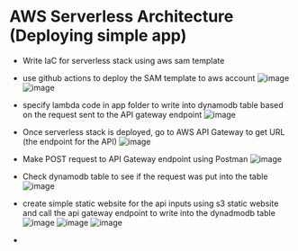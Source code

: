 # AWS Serverless Architecture (Deploying simple app)

- Write IaC for serverless stack using aws sam template
- use github actions to deploy the SAM template to aws account
![image](https://github.com/user-attachments/assets/a6fc46ab-eccc-404b-a5c7-ddacf01b73e3)
![image](https://github.com/user-attachments/assets/ff3820a5-697a-4c58-b952-ec9ef1bbaebd)
- specify lambda code in app folder to write into dynamodb table based on the request sent to the API gateway endpoint 
![image](https://github.com/user-attachments/assets/e25da601-c674-4dea-b8da-ac73bf02c44a)
- Once serverless stack is deployed, go to AWS API Gateway to get URL (the endpoint for the API)
![image](https://github.com/user-attachments/assets/a0e3202d-02e2-459f-9205-0cd0ddd4955c)
- Make POST request to API Gateway endpoint using Postman
![image](https://github.com/user-attachments/assets/d73dfb88-5e6d-4cd7-814b-f20f6af647dd)
- Check dynamodb table to see if the request was put into the table 
![image](https://github.com/user-attachments/assets/dfb8aeca-a1c9-49b8-b698-bb14928af59b)
- create simple static website for the api inputs using s3 static website and call the api gateway endpoint to write into the dynadmodb table
![image](https://github.com/user-attachments/assets/c5f506ab-30d8-4f21-ba0a-81c8012f403e)
![image](https://github.com/user-attachments/assets/d48be6a2-ad69-4560-a274-976de5f83302)
![image](https://github.com/user-attachments/assets/093264ac-950b-481f-9309-ae81965140e9)


- 
